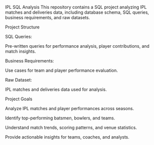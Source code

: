 IPL SQL Analysis
This repository contains a SQL project analyzing IPL matches and deliveries data, including database schema, SQL queries, business requirements, and raw datasets.

Project Structure

SQL Queries:

Pre-written queries for performance analysis, player contributions, and match insights.

Business Requirements:

Use cases for team and player performance evaluation.

Raw Dataset:

IPL matches and deliveries data used for analysis.

Project Goals

Analyze IPL matches and player performances across seasons.

Identify top-performing batsmen, bowlers, and teams.

Understand match trends, scoring patterns, and venue statistics.

Provide actionable insights for teams, coaches, and analysts.
